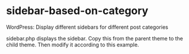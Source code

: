 # sidebar-based-on-category
WordPress: Display different sidebars for different post categories

sidebar.php displays the sidebar. Copy this from the parent theme to the child theme.
Then modify it according to this example.
